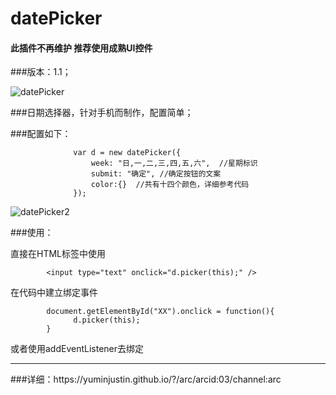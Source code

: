 datePicker
==========
#### 此插件不再维护 推荐使用成熟UI控件

###版本：1.1；

![datePicker](https://yuminjustin.github.io/resource/img/uploads/20141231055421706.png "datePicker") 

###日期选择器，针对手机而制作，配置简单；

###配置如下：

                  var d = new datePicker({
                      week: "日,一,二,三,四,五,六",  //星期标识
                      submit: "确定", //确定按钮的文案
                      color:{}  //共有十四个颜色，详细参考代码
                  });
                  
![datePicker2](https://yuminjustin.github.io/resource/img/uploads/20150105113918855.jpg "datePicker2") 

###使用：

直接在HTML标签中使用

            <input type="text" onclick="d.picker(this);" />
            
在代码中建立绑定事件

            document.getElementById("XX").onclick = function(){
                  d.picker(this);
            }
  
或者使用addEventListener去绑定
<hr/>
###详细：https://yuminjustin.github.io/?/arc/arcid:03/channel:arc

